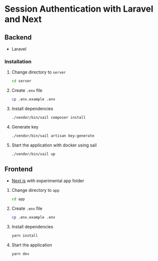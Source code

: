 # Session Authentication with Laravel and Next

## Backend

- Laravel

### Installation

1. Change directory to `server`

   ```bash
   cd server
   ```

2. Create `.env` file

   ```bash
   cp .env.example .env
   ```

3. Install dependencies

   ```bash
   ./vendor/bin/sail composer install
   ```

4. Generate key

   ```bash
   ./vendor/bin/sail artisan key:generate
   ```

5. Start the application with docker using sail

   ```bash
   ./vendor/bin/sail up
   ```

## Frontend

- [Next.js](https://beta.nextjs.org/docs) with experimental app folder

1. Change directory to `app`

   ```bash
   cd app
   ```

2. Create `.env` file

   ```bash
   cp .env.example .env
   ```

3. Install dependencies

   ```bash
   yarn install
   ```

4. Start the application

   ```bash
   yarn dev
   ```
